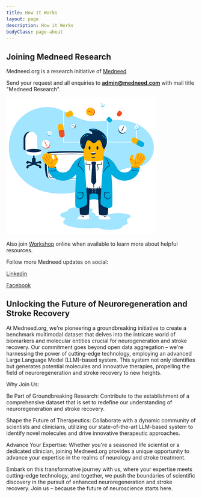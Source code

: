 ```yaml
---
title: How It Works
layout: page
description: How it Works
bodyClass: page-about
---
```


## Joining Medneed Research  

Medneed.org is a research initiative of <a href="https://www.medneed.com/" target="_blank">Medneed</a>

Send your request and all enquiries to **admin@medneed.com** with mail title "Medneed Research". 


![Order on Medneed](/images/illustrations/doc-pharm.png)


Also join <a href="/services/workshop">Workshop</a> online when available to learn more about helpful resources.

Follow more Medneed updates on social: 

<a href="https://www.linkedin.com/company/medneedservice/" target="_blank">Linkedin</a>

<a href="https://www.facebook.com/medneedservice" target="_blank">Facebook</a> 


## Unlocking the Future of Neuroregeneration and Stroke Recovery

At Medneed.org, we're pioneering a groundbreaking initiative to create a benchmark multimodal dataset that delves into the intricate world of biomarkers and molecular entities crucial for neurogeneration and stroke recovery. Our commitment goes beyond open data aggregation – we're harnessing the power of cutting-edge technology, employing an advanced Large Language Model (LLM)-based system. This system not only identifies but generates potential molecules and innovative therapies, propelling the field of neuroregeneration and stroke recovery to new heights.

Why Join Us:

Be Part of Groundbreaking Research: Contribute to the establishment of a comprehensive dataset that is set to redefine our understanding of neuroregeneration and stroke recovery.

Shape the Future of Therapeutics: Collaborate with a dynamic community of scientists and clinicians, utilizing our state-of-the-art LLM-based system to identify novel molecules and drive innovative therapeutic approaches.

Advance Your Expertise: Whether you're a seasoned life scientist or a dedicated clinician, joining Medneed.org provides a unique opportunity to advance your expertise in the realms of neurology and stroke treatment.

Embark on this transformative journey with us, where your expertise meets cutting-edge technology, and together, we push the boundaries of scientific discovery in the pursuit of enhanced neuroregeneration and stroke recovery. Join us – because the future of neuroscience starts here.